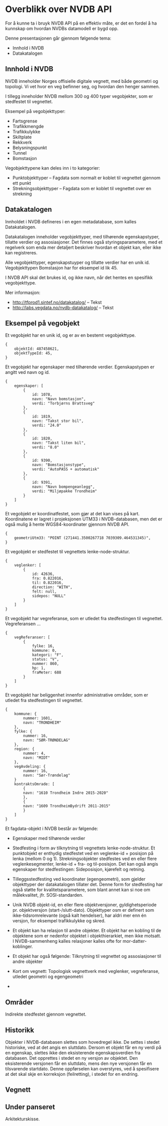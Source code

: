 # Overblikk over NVDB API

For å kunne ta i bruyk NVDB API på en effektiv måte, er det en fordel å ha kunnskap om hvordan NVDBs datamodell er bygd opp. 

Denne presentasjonen går gjennom følgende tema:

* Innhold i NVDB
* Datakatalogen


## Innhold i NVDB

NVDB inneholder Norges offisielle digitale vegnett, med både geometri og topologi. Vi vet hvor en veg befinner seg, og hvordan den henger sammen. 

I tillegg inneholder NVDB mellom 300 og 400 typer vegobjekter, som er stedfestet til vegnettet. 

Eksempel på vegobjekttyper:

* Fartsgrense
* Trafikkmengde
* Trafikkulykke
* Skiltplate
* Rekkverk
* Belysningspunkt
* Tunnel
* Bomstasjon

Vegobjekttypene kan deles inn i to kategorier:

* Punktobjekttyper – Fagdata som normalt er koblet til vegnettet gjennom ett punkt
*	Strekningsobjekttyper – Fagdata som er koblet til vegnettet over en strekning


## Datakatalogen

Innholdet i NVDB defineres i en egen metadatabase, som kalles Datakatalogen. 

Datakatalogen inneholder  vegobjekttyper, med tilhørende egenskapstyper, tillatte verdier og assosiasjoner. Det finnes også styringsparametere, med et regelverk som enda mer detaljert beskriver hvordan et objekt kan, eller ikke kan registreres. 

Alle vegobjekttyper, egenskapstuyper og tillatte verdier har en unik id. Vegobjekttypen Bomstasjon har for eksempel id lik 45. 

I NVDB API skal det brukes id, og ikke navn, når det hentes en spesifikk vegobjekttype. 

Mer informasjon:

* http://tfprod1.sintef.no/datakatalog/ – Tekst
* http://labs.vegdata.no/nvdb-datakatalog/ – Tekst


## Eksempel på vegobjekt

Et vegobjekt har en unik id, og er av en bestemt vegobjekttype.

    {
        objektId: 487458621,
        objektTypeId: 45,
    }

Et vegobjekt har egenskaper med tilhørende verdier. Egenskapstypen er angitt ved navn og id. 

    {   
        egenskaper: [
            {
                id: 1078,
                navn: "Navn bomstasjon",
                verdi: "Torbjørns Brattsveg"
            },
            {
                id: 1819,
                navn: "Takst stor bil",
                verdi: "24.0"
            },
            {
                id: 1820,
                navn: "Takst liten bil",
                verdi: "8.0"
            },
            {
                id: 9390,
                navn: "Bomstasjonstype",
                verdi: "AutoPASS + automatisk"
            },
            {
                id: 9391,
                navn: "Navn bompengeanlegg",
                verdi: "Miljøpakke Trondheim"
            }
        ]
    }

Et vegobjekt er koordinatfestet, som gjør at det kan vises på kart. Koordinatene er lagret i projeksjonen UTM33 i NVDB-databasen, men det er også mulig å hente WGS84-koordinater gjennom NVDB API. 

    {
        geometriUtm33: "POINT (271441.3500267718 7039309.464531345)",
    }

Et vegobjekt er stedfestet til vegnettets lenke-node-struktur.

    {
        veglenker: [
            {
                id: 42636,
                fra: 0.822016,
                til: 0.822016,
                direction: "WITH",
                felt: null,
                sidepos: "NULL"
            }
        ]
    }

Et vegobjekt har vegreferanse, som er utledet fra stedfestingen til vegnettet. Vegreferansen ...

    {
        vegReferanser: [
            {
                fylke: 16,
                kommune: 0,
                kategori: "F",
                status: "V",
                nummer: 860,
                hp: 1,
                fraMeter: 688
            }
        ]
    }

Et vegobjekt har beliggenhet innenfor administrative områder, som er utledet fra stedfestingen til vegnettet. 

    {
        kommune: {
            nummer: 1601,
            navn: "TRONDHEIM"
        },
        fylke: {
            nummer: 16,
            navn: "SØR-TRØNDELAG"
        },
        region: {
            nummer: 4,
            navn: "MIDT"
        },
        vegAvdeling: {
            nummer: 16,
            navn: "Sør-Trøndelag"
        }
        kontraktsOmrade: [
            {
            navn: "1610 Trondheim Indre 2015-2020"
            },
            {
            navn: "1609 TrondheimBydrift 2011-2015"
            }
        ]
    }

Et fagdata-objekt i NVDB består av følgende:
* Egenskaper med tilhørende verdier
* Stedfesting i form av tilknytning til vegnettets lenke-node-struktur. Et punktobjekt er enthydig stedfestet ved en veglenke-id + posisjon på lenka (mellom 0 og 1). Strekningsobjekter stedfestes ved en eller flere veglenkesegmenter, lenke-id + fra- og til-posisjon. Det kan også angis egenskaper for stedfestingen: Sideposisjon, kjørefelt og retning.
* Tilleggsstedfesting ved koordinater (egengeometri), som gjelder objekttyper der datakatalogen tillater det. Denne form for stedfesting har også støtte for kvalitetsparametere, som blant annet kan si noe om målekvalitet, jfr. SOSI-standarden.
* Unik NVDB objekt-id, en eller flere objektversjoner, gyldighetsperiode pr. objektversjon (start-/slutt-dato). Objekttyper osm er definert som ikke-tidsromrelevante (også kalt hendelser), har aldri mer enn én versjon, for eksempel trafikkulykke og skred. 
* Et objekt kan ha relasjon til andre objekter. Et objekt har en kobling til de objektene som er nedenfor objektet i objekthierarkiet, men ikke motsatt. I NVDB-sammenheng kalles relasjoner kalles ofte for mor-datter-koblinger. 

* Et objekt har også følgende: Tilknytning til vegnettet og assosiasjoner til andre objekter
* Kort om vegnett: Topologisk vegnettverk med veglenker, vegreferanse, utledet geometri og egengeometri
* 

## Områder

Indirekte stedfestet gjennom vegnettet. 

## Historikk

Objekter i NVDB-databasen slettes som hovedregel ikke. De settes i stedet historiske, ved at det angis en sluttdato. Dersom et objekt får en ny verdi på en egenskap, slettes ikke den eksisterende egenskapsverdien fra databasen. Det opprettes i stedet en ny versjon av objektet. Den eksisterende versjonen får en sluttdato, mens den nye versjonen får en tilsvarende startdato. Denne oppførselen kan overstyres, ved å spesifisere at det skal skje en korreksjon (feilretting), i stedet for en endring.

## Vegnett


## Under panseret

Arkitekturskisse. 
